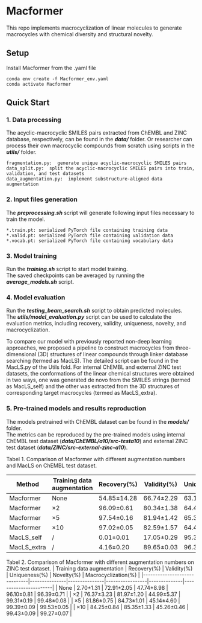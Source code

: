 # Macformer
This repo implements macrocyclization of linear molecules to generate macrocycles with chemical diversity and structural novelty. 

## Setup
Install Macformer from the .yaml file  
```
conda env create -f Macformer_env.yaml  
conda activate Macformer  
```

## Quick Start
### 1. Data processing
The acyclic-macrocyclic SMILES pairs extracted from ChEMBL and ZINC database, respectively, can be found in the ***data/*** folder. Or researcher can process their own macrocyclic compounds from scratch using scripts in the ***utils/*** folder.  

```
fragmentation.py:  generate unique acyclic-macrocyclic SMILES pairs  
data_split.py:  split the acyclic-macrocyclic SMILES pairs into train, validation, and test datasets 
data_augmentation.py:  implement substructure-aligned data augmentation  
```

### 2. Input files generation
The ***preprocessing.sh*** script will generate following input files necessary to train the model.  

```
*.train.pt: serialized PyTorch file containing training data  
*.valid.pt: serialized PyTorch file containing validation data  
*.vocab.pt: serialized PyTorch file containing vocabulary data  
```

### 3. Model training
Run the ***training.sh*** script to start model training.   
The saved checkpoints can be averaged by running the ***average_models.sh*** script.  

### 4. Model evaluation
Run the ***testing_beam_search.sh*** script to obtain predicted molecules.  
The ***utils/model_evaluation.py*** script can be used to calculate the evaluation metrics, including recovery, validity, uniqueness, novelty, and macrocyclization.  

To compare our model with previously reported non-deep learning approaches, we proposed a pipeline to construct macrocycles from three-dimensional (3D) structures of linear compounds through linker database searching (termed as MacLS). The detailed script can be found in the MacLS.py of the Utils fold.
For internal ChEMBL and external ZINC test datasets, the conformations of the linear chemical structures were obtained in two ways, one was generated de novo from the SMILES strings (termed as MacLS_self) and the other was extracted from the 3D structures of corresponding target macrocycles (termed as MacLS_extra).

### 5. Pre-trained models and results reproduction
The models pretrained with ChEMBL dataset can be found in the ***models/*** folder.  
The metrics can be reproduced by the pre-trained models using internal ChEMBL test dataset (***data/ChEMBL/a10/src-testa10***) and external ZINC test dataset (***data/ZINC/src-external-zinc-a10***).

Tabel 1. Comparison of Macformer with different augmentation numbers and MacLS on ChEMBL test dataset.

|Method   |Training data augmentation   | Recovery(%)   | Validity(%)   | Uniqueness(%) | Novelty(mol,%) |Novelty(linker,%)|Macrocyclization(%)|        
|---------|-----------------------------|---------------|---------------|---------------|----------------|-----------------|-------------------|        
|Macformer|None                         | 54.85±14.28   | 66.74±2.29    | 63.18±6.38    | 89.30±1.94     | 40.56±2.33      | 95.00±0.74        |  
|Macformer|×2                           | 96.09±0.61    | 80.34±1.38    | 64.43±0.23    | 91.58±0.15     | 58.91±0.36      | 98.62±0.17        | 
|Macformer|×5                           | 97.54±0.16    | 81.94±1.42    | 65.36±0.13    | 91.79±0.16     | 62.11±0.65      | 98.80±0.11        | 
|Macformer|×10                          | 97.02±0.05    | 82.59±1.57    | 64.44±0.46    | 91.76±0.22     | 60.27±0.96      | 98.46±0.04        | 
|MacLS_self    |/                           | 0.01±0.01     | 17.05±0.29    | 95.33±0.01    | 100±0.00       | 0.00±0.00       | 100±0.00          | 
|MacLS_extra    |/                         | 4.16±0.20     | 89.65±0.03    | 96.32±0.06    | 99.65±0.02     | 0.00±0.00       | 100±0.00          | 


Tabel 2. Comparison of Macformer with different augmentation numbers on ZINC test dataset.
| Training data augmentation   | Recovery(%)   | Validity(%)   | Uniqueness(%)   | Novelty(%)   | Macrocyclization(%)   |
|------------------------------|---------------|---------------|-----------------|--------------|-----------------------|
| None                         | 2.70±1.31     | 72.91±2.05    | 47.74±8.98      | 96.10±0.81   | 96.39±0.71            |
| ×2                           | 76.37±3.23    | 81.97±1.20    | 44.99±5.37      | 99.31±0.19   | 99.48±0.08            |
| ×5                           | 81.86±0.75    | 84.73±1.01    | 45.14±4.60      | 99.39±0.09   | 99.53±0.05            |
| ×10                          | 84.25±0.84    | 85.35±1.33    | 45.26±0.46      | 99.43±0.09   | 99.27±0.07            |
